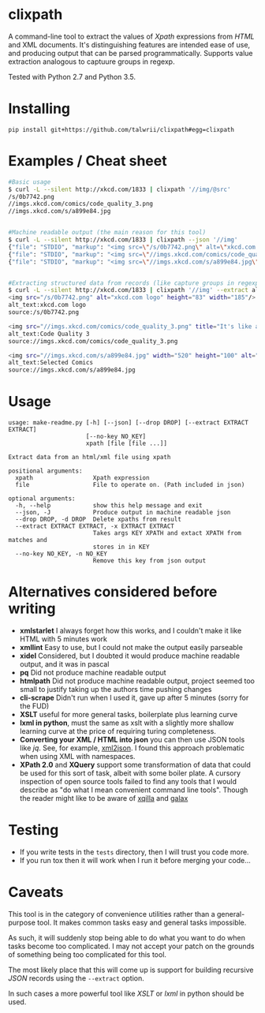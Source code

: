 <!-- This is generated by make-readme.py do not edit -->
# clixpath

A command-line tool to extract the values of *Xpath* expressions from *HTML* and XML documents.
It's distinguishing features are intended ease of use, and producing output that can be parsed programmatically.
Supports value extraction analogous to captuure groups in regexp.

Tested with Python 2.7 and Python 3.5.

# Installing

```
pip install git+https://github.com/talwrii/clixpath#egg=clixpath
```

# Examples / Cheat sheet

```bash
#Basic usage
$ curl -L --silent http://xkcd.com/1833 | clixpath '//img/@src'
/s/0b7742.png
//imgs.xkcd.com/comics/code_quality_3.png
//imgs.xkcd.com/s/a899e84.jpg


#Machine readable output (the main reason for this tool)
$ curl -L --silent http://xkcd.com/1833 | clixpath --json '//img'
{"file": "STDIO", "markup": "<img src=\"/s/0b7742.png\" alt=\"xkcd.com logo\" height=\"83\" width=\"185\"/>", "path": "/html/body/div[@id=\"topContainer\"]/div[@id=\"topRight\"]/div[@id=\"masthead\"]/span/a/img"}
{"file": "STDIO", "markup": "<img src=\"//imgs.xkcd.com/comics/code_quality_3.png\" title=\"It's like a half-solved cryptogram where the solution is a piece of FORTH code written by someone who doesn't know FORTH.\" alt=\"Code Quality 3\" srcset=\"//imgs.xkcd.com/comics/code_quality_3_2x.png 2x\"/>\n", "path": "/html/body/div[@class=\"box\" and @id=\"middleContainer\"]/div[@id=\"comic\"]/img"}
{"file": "STDIO", "markup": "<img src=\"//imgs.xkcd.com/s/a899e84.jpg\" width=\"520\" height=\"100\" alt=\"Selected Comics\" usemap=\"#comicmap\"/>\n", "path": "/html/body/div[@class=\"box\" and @id=\"bottom\"]/img"}


#Extracting structured data from records (like capture groups in regexp)
$ curl -L --silent http://xkcd.com/1833 | clixpath '//img' --extract alt_text @alt --extract source @src
<img src="/s/0b7742.png" alt="xkcd.com logo" height="83" width="185"/>
alt_text:xkcd.com logo
source:/s/0b7742.png

<img src="//imgs.xkcd.com/comics/code_quality_3.png" title="It's like a half-solved cryptogram where the solution is a piece of FORTH code written by someone who doesn't know FORTH." alt="Code Quality 3" srcset="//imgs.xkcd.com/comics/code_quality_3_2x.png 2x"/>
alt_text:Code Quality 3
source://imgs.xkcd.com/comics/code_quality_3.png

<img src="//imgs.xkcd.com/s/a899e84.jpg" width="520" height="100" alt="Selected Comics" usemap="#comicmap"/>
alt_text:Selected Comics
source://imgs.xkcd.com/s/a899e84.jpg


```

# Usage

```
usage: make-readme.py [-h] [--json] [--drop DROP] [--extract EXTRACT EXTRACT]
                      [--no-key NO_KEY]
                      xpath [file [file ...]]

Extract data from an html/xml file using xpath

positional arguments:
  xpath                 Xpath expression
  file                  File to operate on. (Path included in json)

optional arguments:
  -h, --help            show this help message and exit
  --json, -J            Produce output in machine readable json
  --drop DROP, -d DROP  Delete xpaths from result
  --extract EXTRACT EXTRACT, -x EXTRACT EXTRACT
                        Takes args KEY XPATH and extact XPATH from matches and
                        stores in in KEY
  --no-key NO_KEY, -n NO_KEY
                        Remove this key from json output

```
# Alternatives considered before writing

- **xmlstarlet** I always forget how this works, and I couldn't make it like HTML with 5 minutes work
- **xmllint**  Easy to use, but I could not make the output easily parseable
- **xidel** Considered, but I doubted it would produce machine readable output, and it was in pascal
- **pq** Did not produce machine readable output
- **htmlpath** Did not produce machine readable output, project seemed too small to justify taking up the authors time pushing changes
- **cli-scrape**  Didn't run when I used it, gave up after 5 minutes (sorry for the FUD)
- **XSLT** useful for more general tasks, boilerplate plus learning curve
- **lxml in python**, must the same as xslt with a slightly more shallow learning curve at the price of requiring turing completeness.
- **Converting your XML / HTML into json** you can then use JSON tools like *jq*. See, for example, [xml2json](https://github.com/hay/xml2json). I found this approach problematic when using XML with namespaces.
- **XPath 2.0** and **XQuery** support some transformation of data that could be used for this sort of task, albeit with some boiler plate. A cursory inspection of open source tools failed to find any tools that I would describe as "do what I mean convenient command line tools". Though the reader might like to be aware of [xqilla](http://xqilla.sourceforge.net/) and [galax](http://galax.sourceforge.net/)

# Testing

- If you write tests in the `tests` directory, then I will trust you code more.
- If you run tox then it will work when I run it before merging your code...

# Caveats

This tool is in the category of convenience utilities rather than a general-purpose tool.
It makes common tasks easy and general tasks impossible.

As such, it will suddenly stop being able to do what you want to do when tasks become too complicated. I may not accept your patch on the grounds of something being too complicated for this tool.

The most likely place that this will come up is support for building recursive *JSON* records using the `--extract` option.

In such cases a more powerful tool like *XSLT* or *lxml* in python should be used.
